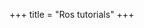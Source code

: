 +++
title = "Ros tutorials"
+++

<!-- additional work needed to setup a range for all the files under /pages that are ros tutorials -->